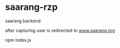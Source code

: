 # saarang-rzp

saarang backend

after capturing user is redirected to www.saarang.org

npm index.js
